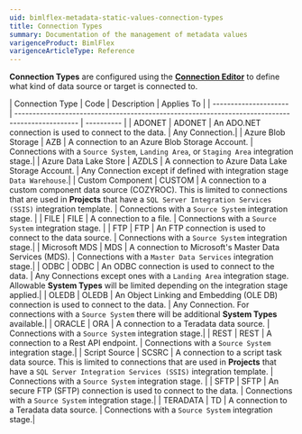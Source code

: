 ```yaml
---
uid: bimlflex-metadata-static-values-connection-types
title: Connection Types
summary: Documentation of the management of metadata values
varigenceProduct: BimlFlex
varigenceArticleType: Reference
---
```

<!--
Connection Types
Header not included because it is used in different ways
-->
**Connection Types** are configured using the [**Connection Editor**](xref:bimlflex-connection-editor) to define what kind of data source or target is connected to.

| Connection Type       | Code   | Description                                                                            | Applies To |
| --------------------- | ----------------------------------------------------------------------------------------------- | ---------- |
| ADONET                | ADONET | An ADO.NET connection is used to connect to the data.                                  | Any Connection.|
| Azure Blob Storage    | AZB    | A connection to an Azure Blob Storage Account.                                         | Connections with a `Source System`, `Landing Area`, or `Staging Area` integration stage.|
| Azure Data Lake Store | AZDLS  | A connection to Azure Data Lake Storage Account.                                       | Any Connection except if defined with integration stage `Data Warehouse`.|
| Custom Component      | CUSTOM | A connection to a custom component data source (COZYROC). This is limited to connections that are used in **Projects** that have a `SQL Server Integration Services (SSIS)` integration template. | Connections with a `Source System` integration stage. |
| FILE                  | FILE   | A connection to a file.                                                                | Connections with a `Source System` integration stage. |
| FTP                   | FTP    | An FTP connection is used to connect to the data source.                               | Connections with a `Source System` integration stage.|
| Microsoft MDS         | MDS    | A connection to Microsoft's Master Data Services (MDS).                                | Connections with a `Master Data Services` integration stage.|
| ODBC                  | ODBC   | An ODBC connection is used to connect to the data.                                     | Any Connections except ones with a `Landing Area` integration stage. Allowable **System Types** will be limited depending on the integration stage applied.|
| OLEDB                 | OLEDB  | An Object Linking and Embedding (OLE DB) connection is used to connect to the data.    | Any Connection. For connections with a `Source System` there will be additional **System Types** available.|
| ORACLE                | ORA    | A connection to a Teradata data source.                                                | Connections with a `Source System` integration stage.|
| REST                  | REST   | A connection to a Rest API endpoint.                                                   | Connections with a `Source System` integration stage.|
| Script Source         | SCSRC  | A connection to a script task data source. This is limited to connections that are used in **Projects** that have a `SQL Server Integration Services (SSIS)` integration template. | Connections with a `Source System` integration stage. |
| SFTP                  | SFTP   | An secure FTP (SFTP) connection is used to connect to the data.                        | Connections with a `Source System` integration stage.|
| TERADATA              | TD     | A connection to a Teradata data source.                                                | Connections with a `Source System` integration stage.|
